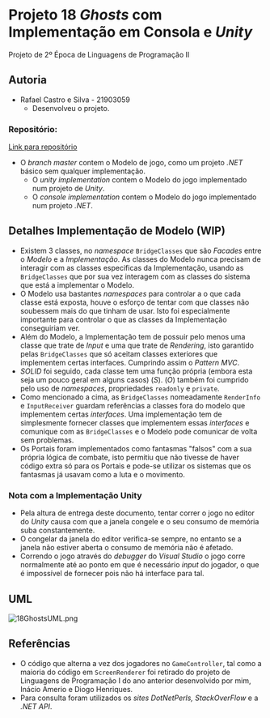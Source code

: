 # Projeto 18 _Ghosts_ com Implementação em Consola e _Unity_

Projeto de 2º Época de Linguagens de Programação II

## Autoria

* Rafael Castro e Silva - 21903059
  * Desenvolveu o projeto.

### Repositório:

[Link para repositório](https://github.com/RafaelCS-Aula/LP2_Rec_18Ghosts)

* O _branch_ _master_ contem o Modelo de jogo, como um projeto _.NET_ básico
sem qualquer implementação.
  * O _unity implementation_ contem o Modelo do jogo implementado num projeto de
  _Unity_.
  * O _console implementation_ contem o Modelo do jogo implementado num projeto
  _.NET_.


## Detalhes Implementação de Modelo (WIP)

* Existem 3 classes, no _namespace_ `BridgeClasses` que são _Facades_ entre o 
  *Modelo* e a *Implementação*. As classes do Modelo nunca precisam de 
  interagir com as classes especificas da Implementação, usando as
  `BridgeClasses` que por sua vez interagem com as classes do sistema
  que está a implementar o Modelo.
* O Modelo usa bastantes _namespaces_ para controlar a o que cada classe
  está exposta, houve o esforço de tentar com que classes não soubessem
  mais do que tinham de usar. Isto foi especialmente importante para
  controlar o que as classes da Implementação conseguiriam ver.
* Além do Modelo, a Implementação tem de possuir pelo menos uma classe que
  trate de _Input_ e uma que trate de _Rendering_, isto garantido pelas 
  `BridgeClasses` que só aceitam classes exteriores que implementem certas
  interfaces. Cumprindo assim o _Pattern_ _MVC_.
* _SOLID_ foi seguido, cada classe tem uma função própria (embora esta seja
  um pouco geral em alguns casos) (*S*). (*O*) também foi cumprido pelo uso de
  _namespaces_, propriedades `readonly` e `private`.
* Como mencionado a cima, as `BridgeClasses` nomeadamente `RenderInfo` e 
  `InputReceiver` guardam referências a classes fora do modelo que implementem
  certas _interfaces_. Uma implementação tem de simplesmente fornecer classes
  que implementem essas _interfaces_ e comunique com as `BridgeClasses` e o 
  Modelo pode comunicar de volta sem problemas.
* Os Portais foram implementados como fantasmas "falsos" com a sua própria 
  lógica de combate, isto permitiu que não tivesse de haver código extra só
  para os Portais e pode-se utilizar os sistemas que os fantasmas já usavam
  como a luta e o movimento.

### Nota com a Implementação Unity

* Pela altura de entrega deste documento, tentar correr o jogo no editor do
  _Unity_
  causa com que a janela congele e o seu consumo de memória suba constantemente.
* O congelar da janela do editor verifica-se sempre, no entanto se a janela não
  estiver aberta o consumo de memória não é afetado.
* Correndo o jogo através do _debugger_ do _Visual Studio_ o jogo corre
  normalmente até ao ponto em que é necessário _input_ do jogador, o que é
  impossível de fornecer pois não há interface para tal.

## UML

![18GhostsUML.png](18GhostsUML.png)

## Referências

* O código que alterna a vez dos jogadores no `GameController`, tal como
  a maioria do código em `ScreenRenderer` foi retirado do projeto de Linguagens
  de Programação I do ano anterior desenvolvido por mim, Inácio Amerio e Diogo
  Henriques.
* Para consulta foram utilizados os _sites DotNetPerls, StackOverFlow_ e a _.NET API_.
